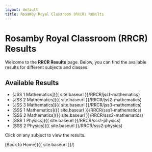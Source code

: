 ```yaml
---
layout: default
title: Rosamby Royal Classroom (RRCR) Results
---
```


# Rosamby Royal Classroom (RRCR) Results

Welcome to the **RRCR Results** page. Below, you can find the available results for different subjects and classes.

## Available Results
- [JSS 1 Mathematics]({{ site.baseurl }}/RRCR/jss1-mathematics)
- [JSS 2 Mathematics]({{ site.baseurl }}/RRCR/jss2-mathematics)
- [JSS 3 Mathematics]({{ site.baseurl }}/RRCR/jss3-mathematics)
- [SSS 1 Mathematics]({{ site.baseurl }}/RRCR/sss1-mathematics)
- [SSS 2 Mathematics]({{ site.baseurl }}/RRCR/sss2-mathematics)
- [SSS 1 Physics]({{ site.baseurl }}/RRCR/sss1-physics)
- [SSS 2 Physics]({{ site.baseurl }}/RRCR/sss2-physics)

Click on any subject to view the results.

[Back to Home]({{ site.baseurl }}/)
